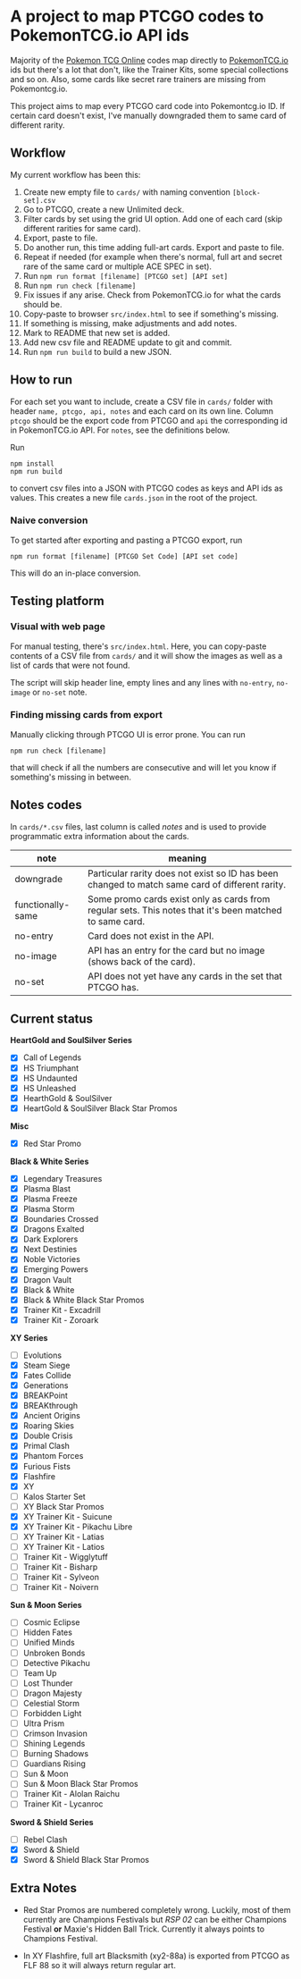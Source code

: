 # A project to map PTCGO codes to PokemonTCG.io API ids

Majority of the [Pokemon TCG Online](https://www.pokemon.com/us/pokemon-tcg/play-online/download/) codes map directly to [PokemonTCG.io](http://pokemontcg.io/) ids but there's a lot that don't, like the Trainer Kits, some special collections and so on. Also, some cards like secret rare trainers are missing from Pokemontcg.io.

This project aims to map every PTCGO card code into Pokemontcg.io ID. If certain card doesn't exist, I've manually downgraded them to same card of different rarity.

## Workflow

My current workflow has been this:

1. Create new empty file to `cards/` with naming convention `[block-set].csv`
2. Go to PTCGO, create a new Unlimited deck.
3. Filter cards by set using the grid UI option. Add one of each card (skip different rarities for same card).
4. Export, paste to file.
5. Do another run, this time adding full-art cards. Export and paste to file.
6. Repeat if needed (for example when there's normal, full art and secret rare of the same card or multiple ACE SPEC in set).
7. Run `npm run format [filename] [PTCGO set] [API set]`
8. Run `npm run check [filename]`
9. Fix issues if any arise. Check from PokemonTCG.io for what the cards should be.
10. Copy-paste to browser `src/index.html` to see if something's missing.
11. If something is missing, make adjustments and add notes.
12. Mark to README that new set is added.
13. Add new csv file and README update to git and commit.
14. Run `npm run build` to build a new JSON.

## How to run

For each set you want to include, create a CSV file in `cards/` folder with header `name, ptcgo, api, notes` and each card on its own line. Column `ptcgo` should be the export code from PTCGO and `api` the corresponding id in PokemonTCG.io API. For `notes`, see the definitions below.

Run

```
npm install
npm run build
```

to convert csv files into a JSON with PTCGO codes as keys and API ids as values. This creates a new file `cards.json` in the root of the project.

### Naive conversion

To get started after exporting and pasting a PTCGO export, run

```
npm run format [filename] [PTCGO Set Code] [API set code]
```

This will do an in-place conversion.

## Testing platform

### Visual with web page

For manual testing, there's `src/index.html`. Here, you can copy-paste contents of a CSV file from `cards/` and it will show the images as well as a list of cards that were not found.

The script will skip header line, empty lines and any lines with `no-entry`, `no-image` or `no-set` note.

### Finding missing cards from export

Manually clicking through PTCGO UI is error prone. You can run

```
npm run check [filename]
```

that will check if all the numbers are consecutive and will let you know if something's missing in between.

## Notes codes

In `cards/*.csv` files, last column is called _notes_ and is used to provide programmatic extra information about the cards.

| note              | meaning                                                                                                 |
| ----------------- | ------------------------------------------------------------------------------------------------------- |
| downgrade         | Particular rarity does not exist so ID has been changed to match same card of different rarity.         |
| functionally-same | Some promo cards exist only as cards from regular sets. This notes that it's been matched to same card. |
| no-entry          | Card does not exist in the API.                                                                         |
| no-image          | API has an entry for the card but no image (shows back of the card).                                    |
| no-set            | API does not yet have any cards in the set that PTCGO has.                                              |

## Current status

**HeartGold and SoulSilver Series**

- [x] Call of Legends
- [x] HS Triumphant
- [x] HS Undaunted
- [x] HS Unleashed
- [x] HearthGold & SoulSilver
- [x] HeartGold & SoulSilver Black Star Promos

**Misc**

- [x] Red Star Promo

**Black & White Series**

- [x] Legendary Treasures
- [x] Plasma Blast
- [x] Plasma Freeze
- [x] Plasma Storm
- [x] Boundaries Crossed
- [x] Dragons Exalted
- [x] Dark Explorers
- [x] Next Destinies
- [x] Noble Victories
- [x] Emerging Powers
- [x] Dragon Vault
- [x] Black & White
- [x] Black & White Black Star Promos
- [x] Trainer Kit - Excadrill
- [x] Trainer Kit - Zoroark

**XY Series**

- [ ] Evolutions
- [x] Steam Siege
- [x] Fates Collide
- [x] Generations
- [x] BREAKPoint
- [x] BREAKthrough
- [x] Ancient Origins
- [x] Roaring Skies
- [x] Double Crisis
- [x] Primal Clash
- [x] Phantom Forces
- [x] Furious Fists
- [x] Flashfire
- [x] XY
- [ ] Kalos Starter Set
- [ ] XY Black Star Promos
- [x] XY Trainer Kit - Suicune
- [x] XY Trainer Kit - Pikachu Libre
- [ ] XY Trainer Kit - Latias
- [ ] XY Trainer Kit - Latios
- [ ] Trainer Kit - Wigglytuff
- [ ] Trainer Kit - Bisharp
- [ ] Trainer Kit - Sylveon
- [ ] Trainer Kit - Noivern

**Sun & Moon Series**

- [ ] Cosmic Eclipse
- [ ] Hidden Fates
- [ ] Unified Minds
- [ ] Unbroken Bonds
- [ ] Detective Pikachu
- [ ] Team Up
- [ ] Lost Thunder
- [ ] Dragon Majesty
- [ ] Celestial Storm
- [ ] Forbidden Light
- [ ] Ultra Prism
- [ ] Crimson Invasion
- [ ] Shining Legends
- [ ] Burning Shadows
- [ ] Guardians Rising
- [ ] Sun & Moon
- [ ] Sun & Moon Black Star Promos
- [ ] Trainer Kit - Alolan Raichu
- [ ] Trainer Kit - Lycanroc

**Sword & Shield Series**

- [ ] Rebel Clash
- [x] Sword & Shield
- [x] Sword & Shield Black Star Promos

## Extra Notes

- Red Star Promos are numbered completely wrong. Luckily, most of them currently are Champions Festivals but _RSP 02_ can be either Champions Festival **or** Maxie's Hidden Ball Trick. Currently it always points to Champions Festival.

- In XY Flashfire, full art Blacksmith (xy2-88a) is exported from PTCGO as FLF 88 so it will always return regular art.
